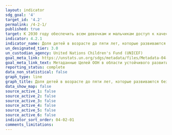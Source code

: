 ```yaml
---
layout: indicator
sdg_goal: '4'
target_id: '4.2'
permalink: /4-2-1/
published: true
target: К 2030 году обеспечить всем девочкам и мальчикам доступ к качественным системам развития, ухода и дошкольного обучения детей младшего возраста, с тем чтобы они были готовы к получению начального образования
indicator: 4.2.1
indicator_name: Доля детей в возрасте до пяти лет, которые развиваются без отклонений в плане здоровья, обучения и психосоциального благополучия, в разбивке по полу
un_designated_tier: 3.0
un_custodian_agency: United Nations Children's Fund (UNICEF)
goal_meta_link: https://unstats.un.org/sdgs/metadata/files/Metadata-04-02-01.pdf
goal_meta_link_text: Метаданные Целей ООН в области устойчивого развития (PDF, 866 КБ)
reporting_status: complete
data_non_statistical: false
graph_type: line
graph_title: Доля детей в возрасте до пяти лет, которые развиваются без отклонений в плане здоровья, обучения и психосоциального благополучия, в разбивке по полу
data_show_map: false
source_active_1: false
source_active_2: false
source_active_3: false
source_active_4: false
source_active_5: false
source_active_6: false
indicator_sort_order: 04-02-01
comments_limitations: 
---
```

